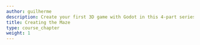 ```yaml
---
author: guilherme
description: Create your first 3D game with Godot in this 4-part series.
title: Creating the Maze
type: course_chapter
weight: 1
---
```


